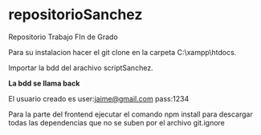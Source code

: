 # repositorioSanchez
Repositorio Trabajo FIn de Grado

Para su instalacion hacer el git clone en la carpeta C:\xampp\htdocs.

Importar la bdd del arachivo scriptSanchez.

**La bdd se llama back**

El usuario creado es user:jaime@gmail.com pass:1234

Para la parte del frontend ejecutar el comando npm install para descargar todas las dependencias que no se suben por el archivo git.ignore
